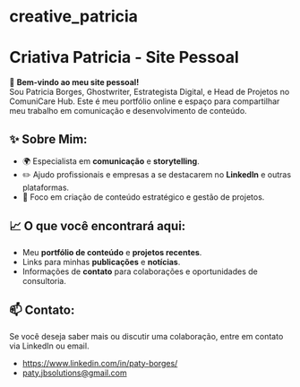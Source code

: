 # creative_patricia
# Criativa Patricia - Site Pessoal

🌟 **Bem-vindo ao meu site pessoal!**  
Sou Patricia Borges, Ghostwriter, Estrategista Digital, e Head de Projetos no ComuniCare Hub. Este é meu portfólio online e espaço para compartilhar meu trabalho em comunicação e desenvolvimento de conteúdo.

## ✨ Sobre Mim:
- 🌍 Especialista em **comunicação** e **storytelling**.
- ✏️ Ajudo profissionais e empresas a se destacarem no **LinkedIn** e outras plataformas.
- 🎯 Foco em criação de conteúdo estratégico e gestão de projetos.

## 📈 O que você encontrará aqui:
- Meu **portfólio de conteúdo** e **projetos recentes**.
- Links para minhas **publicações** e **notícias**.
- Informações de **contato** para colaborações e oportunidades de consultoria.

## 📫 Contato:
Se você deseja saber mais ou discutir uma colaboração, entre em contato via LinkedIn ou email.
- https://www.linkedin.com/in/paty-borges/
- paty.jbsolutions@gmail.com 
